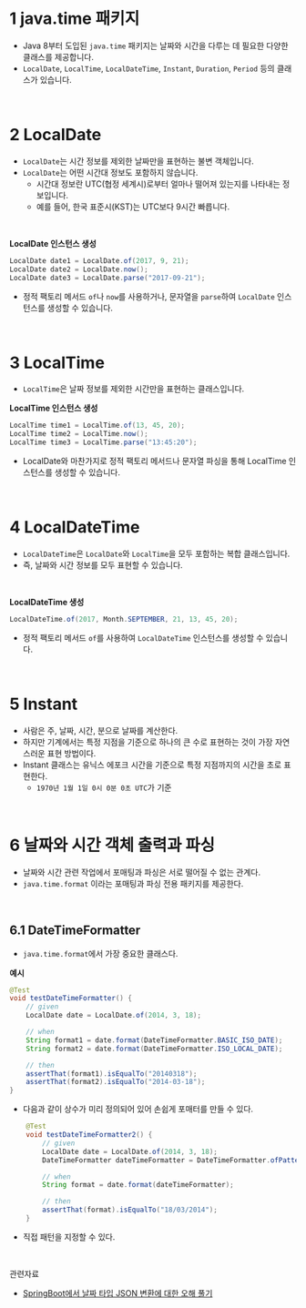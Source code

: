# 1 java.time 패키지

- Java 8부터 도입된 `java.time` 패키지는 날짜와 시간을 다루는 데 필요한 다양한 클래스를 제공합니다.
- `LocalDate`, `LocalTime`, `LocalDateTime`, `Instant`, `Duration`, `Period` 등의 클래스가 있습니다.

<br>

# 2 LocalDate

- `LocalDate`는 시간 정보를 제외한 날짜만을 표현하는 불변 객체입니다.
- `LocalDate`는 어떤 시간대 정보도 포함하지 않습니다.
    - 시간대 정보란 UTC(협정 세계시)로부터 얼마나 떨어져 있는지를 나타내는 정보입니다.
    - 예를 들어, 한국 표준시(KST)는 UTC보다 9시간 빠릅니다.

<br>

**LocalDate 인스턴스 생성**

```java
LocalDate date1 = LocalDate.of(2017, 9, 21);
LocalDate date2 = LocalDate.now();
LocalDate date3 = LocalDate.parse("2017-09-21");
```

- 정적 팩토리 메서드 `of`나 `now`를 사용하거나, 문자열을 `parse`하여 `LocalDate` 인스턴스를 생성할 수 있습니다.<br>
<br>

# 3 LocalTime

- `LocalTime`은 날짜 정보를 제외한 시간만을 표현하는 클래스입니다.



**LocalTime 인스턴스 생성**

```java
LocalTime time1 = LocalTime.of(13, 45, 20);
LocalTime time2 = LocalTime.now();
LocalTime time3 = LocalTime.parse("13:45:20");
```

- LocalDate와 마찬가지로 정적 팩토리 메서드나 문자열 파싱을 통해 LocalTime 인스턴스를 생성할 수 있습니다.

<br>

# 4 LocalDateTime

- `LocalDateTime`은 `LocalDate`와 `LocalTime`을 모두 포함하는 복합 클래스입니다.
- 즉, 날짜와 시간 정보를 모두 표현할 수 있습니다.

<br>

**LocalDateTime 생성**

```java
LocalDateTime.of(2017, Month.SEPTEMBER, 21, 13, 45, 20);
```

- 정적 팩토리 메서드 `of`를 사용하여 `LocalDateTime` 인스턴스를 생성할 수 있습니다.

<br>

# 5 Instant

- 사람은 주, 날짜, 시간, 분으로 날짜를 계산한다.
- 하지만 기계에서는 특정 지점을 기준으로 하나의 큰 수로 표현하는 것이 가장 자연스러운 표현 방법이다.
- Instant 클래스는 유닉스 에포크 시간을 기준으로 특정 지점까지의 시간을 초로 표현한다.
	- `1970년 1월 1일 0시 0분 0초 UTC`가 기준

<br>

# 6 날짜와 시간 객체 출력과 파싱

- 날짜와 시간 관련 작업에서 포매팅과 파싱은 서로 떨어질 수 없는 관계다.
- `java.time.format` 이라는 포매팅과 파싱 전용 패키지를 제공한다.

<br>

## 6.1 DateTimeFormatter

- `java.time.format`에서 가장 중요한 클래스다.



**예시**

```java
@Test
void testDateTimeFormatter() {
    // given
    LocalDate date = LocalDate.of(2014, 3, 18);

    // when
    String format1 = date.format(DateTimeFormatter.BASIC_ISO_DATE);
    String format2 = date.format(DateTimeFormatter.ISO_LOCAL_DATE);

    // then
    assertThat(format1).isEqualTo("20140318");
    assertThat(format2).isEqualTo("2014-03-18");
}
```

- 다음과 같이 상수가 미리 정의되어 있어 손쉽게 포매터를 만들 수 있다.

```java
    @Test
    void testDateTimeFormatter2() {
        // given
        LocalDate date = LocalDate.of(2014, 3, 18);
        DateTimeFormatter dateTimeFormatter = DateTimeFormatter.ofPattern("dd/MM/yyyy");

        // when
        String format = date.format(dateTimeFormatter);

        // then
        assertThat(format).isEqualTo("18/03/2014");
    }
```

- 직접 패턴을 지정할 수 있다.

<br>

관련자료

- [SpringBoot에서 날짜 타입 JSON 변환에 대한 오해 풀기](https://jojoldu.tistory.com/361)